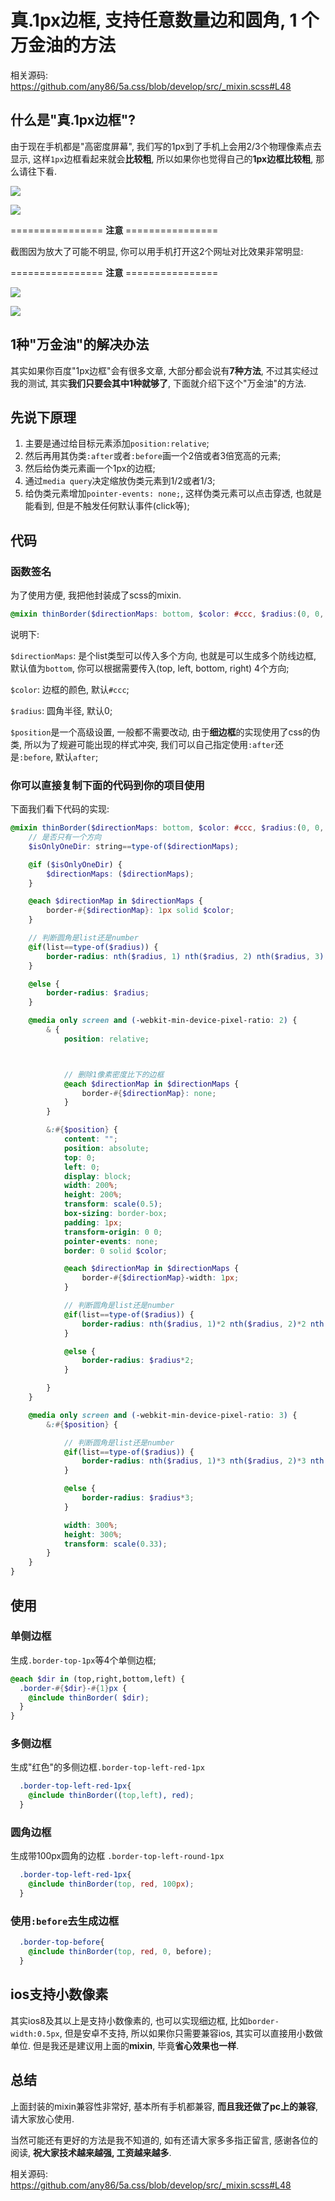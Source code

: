 # 真.1px边框, 支持任意数量边和圆角, 1 个万金油的方法

相关源码: https://github.com/any86/5a.css/blob/develop/src/_mixin.scss#L48

## 什么是"真.1px边框"?
由于现在手机都是"高密度屏幕", 我们写的1px到了手机上会用2/3个物理像素点去显示, 这样`1px`边框看起来就会**比较粗**, 所以如果你也觉得自己的**1px边框比较粗**, 那么请往下看.

![](https://ws1.sinaimg.cn/large/005IQkzXly1g6og5bginqj30d20hr0vw.jpg)


![](https://ws1.sinaimg.cn/large/005IQkzXly1g6og745h25j30d30itq3y.jpg)

================ **注意** ================

截图因为放大了可能不明显, 你可以用手机打开这2个网址对比效果非常明显:

================ **注意** ================

![](https://ws1.sinaimg.cn/large/005IQkzXly1g6ogcuvdgtj30b40egmx1.jpg)

![](https://ws1.sinaimg.cn/large/005IQkzXly1g6ogijzmjij30b40egdfu.jpg)

## 1种"万金油"的解决办法
其实如果你百度"1px边框"会有很多文章, 大部分都会说有**7种方法**, 不过其实经过我的测试, 其实**我们只要会其中1种就够了**, 下面就介绍下这个"万金油"的方法.

## 先说下原理
1. 主要是通过给目标元素添加`position:relative`;
2. 然后再用其伪类`:after`或者`:before`画一个2倍或者3倍宽高的元素;
3. 然后给伪类元素画一个1px的边框;
4. 通过`media query`决定缩放伪类元素到1/2或者1/3;
5. 给伪类元素增加`pointer-events: none;`, 这样伪类元素可以点击穿透, 也就是能看到, 但是不触发任何默认事件(click等);

## 代码

### 函数签名

为了使用方便, 我把他封装成了scss的mixin.

```scss
@mixin thinBorder($directionMaps: bottom, $color: #ccc, $radius:(0, 0, 0, 0), $position: after)
```

说明下: 

`$directionMaps`: 是个list类型可以传入多个方向, 也就是可以生成多个防线边框, 默认值为`bottom`, 你可以根据需要传入(top, left, bottom, right) 4个方向;

`$color`: 边框的颜色, 默认`#ccc`;

`$radius`: 圆角半径, 默认0;

`$position`是一个高级设置, 一般都不需要改动, 由于**细边框**的实现使用了css的伪类, 所以为了规避可能出现的样式冲突, 我们可以自己指定使用`:after`还是`:before`, 默认`after`;

### 你可以直接复制下面的代码到你的项目使用
下面我们看下代码的实现:
```scss
@mixin thinBorder($directionMaps: bottom, $color: #ccc, $radius:(0, 0, 0, 0), $position: after) {
    // 是否只有一个方向
    $isOnlyOneDir: string==type-of($directionMaps);

    @if ($isOnlyOneDir) {
        $directionMaps: ($directionMaps);
    }

    @each $directionMap in $directionMaps {
        border-#{$directionMap}: 1px solid $color;
    }

    // 判断圆角是list还是number
    @if(list==type-of($radius)) {
        border-radius: nth($radius, 1) nth($radius, 2) nth($radius, 3) nth($radius, 4);
    }

    @else {
        border-radius: $radius;
    }

    @media only screen and (-webkit-min-device-pixel-ratio: 2) {
        & {
            position: relative;



            // 删除1像素密度比下的边框
            @each $directionMap in $directionMaps {
                border-#{$directionMap}: none;
            }
        }

        &:#{$position} {
            content: "";
            position: absolute;
            top: 0;
            left: 0;
            display: block;
            width: 200%;
            height: 200%;
            transform: scale(0.5);
            box-sizing: border-box;
            padding: 1px;
            transform-origin: 0 0;
            pointer-events: none;
            border: 0 solid $color;

            @each $directionMap in $directionMaps {
                border-#{$directionMap}-width: 1px;
            }

            // 判断圆角是list还是number
            @if(list==type-of($radius)) {
                border-radius: nth($radius, 1)*2 nth($radius, 2)*2 nth($radius, 3)*2 nth($radius, 4)*2;
            }

            @else {
                border-radius: $radius*2;
            }

        }
    }

    @media only screen and (-webkit-min-device-pixel-ratio: 3) {
        &:#{$position} {

            // 判断圆角是list还是number
            @if(list==type-of($radius)) {
                border-radius: nth($radius, 1)*3 nth($radius, 2)*3 nth($radius, 3)*3 nth($radius, 4)*3;
            }

            @else {
                border-radius: $radius*3;
            }

            width: 300%;
            height: 300%;
            transform: scale(0.33);
        }
    }
}
```


## 使用

### 单侧边框
生成`.border-top-1px`等4个单侧边框;
```scss
@each $dir in (top,right,bottom,left) {
  .border-#{$dir}-#{1}px {
    @include thinBorder( $dir);
  }
}
```

### 多侧边框
生成"红色"的多侧边框`.border-top-left-red-1px`
```scss
  .border-top-left-red-1px{
    @include thinBorder((top,left), red);
  }
```

### 圆角边框
生成带100px圆角的边框 `.border-top-left-round-1px`
```scss
  .border-top-left-red-1px{
    @include thinBorder(top, red, 100px);
  }
```

### 使用`:before`去生成边框
```scss
  .border-top-before{
    @include thinBorder(top, red, 0, before);
  }
```

## ios支持小数像素
其实ios8及其以上是支持小数像素的, 也可以实现细边框, 比如`border-width:0.5px`, 但是安卓不支持, 所以如果你只需要兼容ios, 其实可以直接用小数做单位. 但是我还是建议用上面的**mixin**, 毕竟**省心效果也一样**.

## 总结
上面封装的mixin兼容性非常好, 基本所有手机都兼容, **而且我还做了pc上的兼容**, 请大家放心使用. 

当然可能还有更好的方法是我不知道的, 如有还请大家多多指正留言, 感谢各位的阅读, **祝大家技术越来越强, 工资越来越多**.

相关源码: https://github.com/any86/5a.css/blob/develop/src/_mixin.scss#L48